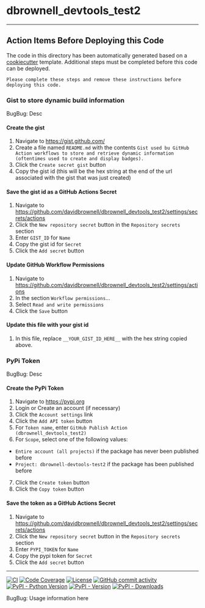 # dbrownell_devtools_test2

---
## Action Items Before Deploying this Code

The code in this directory has been automatically generated based on a [cookiecutter](https://github.com/cookiecutter/cookiecutter) template. Additional steps must be completed before this code can be deployed.

`Please complete these steps and remove these instructions before deploying this code.`

### Gist to store dynamic build information
BugBug: Desc

#### Create the gist

1) Navigate to https://gist.github.com/
2) Create a file named `README.md` with the contents `Gist used bu GitHub Action workflows to store and retrieve dynamic information (oftentimes used to create and display badges).`
3) Click the `Create secret gist` button
4) Copy the gist id (this will be the hex string at the end of the url associated with the gist that was just created)

#### Save the gist id as a GitHub Actions Secret

1) Navigate to https://github.com/davidbrownell/dbrownell_devtools_test2/settings/secrets/actions
2) Click the `New repository secret` button in the `Repository secrets` section
3) Enter `GIST_ID` for `Name`
4) Copy the gist id for `Secret`
5) Click the `Add secret` button

#### Update GitHub Workflow Permissions

1) Navigate to https://github.com/davidbrownell/dbrownell_devtools_test2/settings/actions
2) In the section `Workflow permissions`...
3) Select `Read and write permissions`
4) Click the `Save` button

#### Update this file with your gist id

1) In this file, replace `__YOUR_GIST_ID_HERE__` with the hex string copied above.

### PyPi Token
BugBug: Desc

#### Create the PyPi Token
1) Navigate to https://pypi.org
2) Login or Create an account (if necessary)
3) Click the `Account settings` link
4) Click the `Add API token` button
5) For `Token name`, enter `GitHub Publish Action (dbrownell_devtools_test2)`
6) For `Scope`, select one of the following values:
- `Entire account (all projects)` if the package has never been published before
- `Project: dbrownell-devtools-test2` if the package has been published before
7) Click the `Create token` button
8) Click the `Copy token` button


#### Save the token as a GitHub Actions Secret
1) Navigate to https://github.com/davidbrownell/dbrownell_devtools_test2/settings/secrets/actions
2) Click the `New repository secret` button in the `Repository secrets` section
3) Enter `PYPI_TOKEN` for `Name`
4) Copy the pypi token for `Secret`
5) Click the `Add secret` button

---

[![CI](https://github.com/davidbrownell/dbrownell_devtools_test2/actions/workflows/standard.yaml/badge.svg?event=push)](https://github.com/davidbrownell/dbrownell_devtools_test2/actions/workflows/standard.yaml)
[![Code Coverage](https://img.shields.io/endpoint?url=https://gist.githubusercontent.com/davidbrownell/__YOUR_GIST_ID_HERE__/raw/dbrownell_devtools_test2_coverage.json)](https://github.com/davidbrownell/dbrownell_devtools_test2/actions)
[![License](https://img.shields.io/github/license/davidbrownell/dbrownell_devtools_test2?color=dark-green)](https://github.com/davidbrownell/dbrownell_devtools_test2/blob/master/LICENSE.txt)
[![GitHub commit activity](https://img.shields.io/github/commit-activity/y/davidbrownell/dbrownell_devtools_test2?color=dark-green)](https://github.com/davidbrownell/dbrownell_devtools_test2/commits/main/)
[![PyPI - Python Version](https://img.shields.io/pypi/pyversions/dbrownell_devtools_test2?color=dark-green)](https://pypi.org/project/dbrownell-devtools-test2/)
[![PyPI - Version](https://img.shields.io/pypi/v/dbrownell_devtools_test2?color=dark-green)](https://pypi.org/project/dbrownell-devtools-test2/)
[![PyPI - Downloads](https://img.shields.io/pypi/dm/dbrownell_devtools_test2)](https://pypistats.org/packages/dbrownell-devtools-test2)

BugBug: Usage information here
